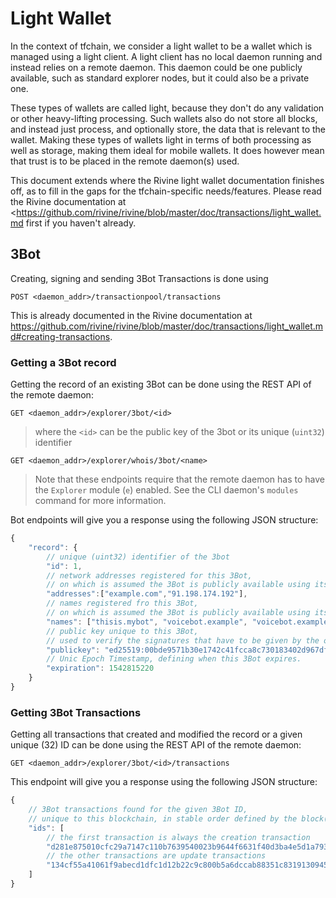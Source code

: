 # Light Wallet

In the context of tfchain, we consider a light wallet to be a wallet which is managed using a light client.
A light client has no local daemon running and instead relies on a remote daemon.
This daemon could be one publicly available, such as standard explorer nodes,
but it could also be a private one.

These types of wallets are called light, because they don't do any validation or
other heavy-lifting processing. Such wallets also do not store all blocks,
and instead just process, and optionally store, the data that is relevant to the wallet.
Making these types of wallets light in terms of both processing as well as storage,
making them ideal for mobile wallets. It does however mean that trust is to be placed
in the remote daemon(s) used.

This document extends where the Rivine light wallet documentation finishes off,
as to fill in the gaps for the tfchain-specific needs/features.
Please read the Rivine documentation at <https://github.com/rivine/rivine/blob/master/doc/transactions/light_wallet.md
first if you haven't already.

## 3Bot

Creating, signing and sending 3Bot Transactions is done using

```plain
POST <daemon_addr>/transactionpool/transactions
```

This is already documented in the Rivine documentation at
<https://github.com/rivine/rivine/blob/master/doc/transactions/light_wallet.md#creating-transactions>.

### Getting a 3Bot record

Getting the record of an existing 3Bot can be done using the REST API of the remote daemon:

```plain
GET <daemon_addr>/explorer/3bot/<id>
```

> where the `<id>` can be the public key of the 3bot or its unique (`uint32`) identifier

```plain
GET <daemon_addr>/explorer/whois/3bot/<name>
```

> Note that these endpoints require that the remote daemon has to have the `Explorer` module (`e`) enabled.
> See the CLI daemon's `modules` command for more information.

Bot endpoints will give you a response using the following JSON structure:

```javascript
{
	"record": {
        // unique (uint32) identifier of the 3bot
        "id": 1,
        // network addresses registered for this 3Bot,
        // on which is assumed the 3Bot is publicly available using its public API
        "addresses":["example.com","91.198.174.192"],
        // names registered fro this 3Bot,
        // on which is assumed the 3Bot is publicly available using its public API
        "names": ["thisis.mybot", "voicebot.example", "voicebot.example.myorg"],
        // public key unique to this 3Bot,
        // used to verify the signatures that have to be given by the owner of this pubic key's private key.
        "publickey": "ed25519:00bde9571b30e1742c41fcca8c730183402d967df5b17b5f4ced22c677806614",
        // Unic Epoch Timestamp, defining when this 3Bot expires.
		"expiration": 1542815220
	}
}
```

### Getting 3Bot Transactions

Getting all transactions that created and modified the record or a given unique (32) ID
can be done using the REST API of the remote daemon:

```plain
GET <daemon_addr>/explorer/3bot/<id>/transactions
```

This endpoint will give you a response using the following JSON structure:

```javascript
{
    // 3Bot transactions found for the given 3Bot ID,
    // unique to this blockchain, in stable order defined by the block(chain) order
	"ids": [
        // the first transaction is always the creation transaction
        "d281e875010cfc29a7147c110b7639540023b9644f6631f40d3ba4e5d1a7932f",
        // the other transactions are update transactions
        "134cf55a41061f9abecd1dfc1d12b22c9c800b5a6dccab88351c8319130945ec"
    ]
}
```
